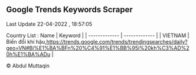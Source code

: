 

## Google Trends Keywords Scraper 
 
Last Update 22-04-2022 , 18:57:05

Country List :
 Name  | Keyword |
| ------------- | ------------- |
| VIETNAM | Biến đổi khí hậu,https://trends.google.com/trends/trendingsearches/daily?geo=VN#Bi%E1%BA%BFn%20%C4%91%E1%BB%95i%20kh%C3%AD%20h%E1%BA%ADu |



© Abdul Muttaqin 
